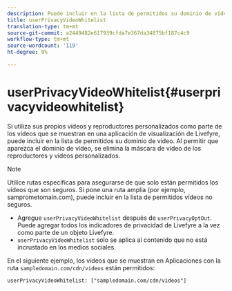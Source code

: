 ```yaml
---
description: Puede incluir en la lista de permitidos su dominio de vídeo.
title: userPrivacyVideoWhitelist
translation-type: tm+mt
source-git-commit: a2449482e617939cfda7e367da34875bf187c4c9
workflow-type: tm+mt
source-wordcount: '119'
ht-degree: 0%

---
```



# userPrivacyVideoWhitelist{#userprivacyvideowhitelist}

Si utiliza sus propios vídeos y reproductores personalizados como parte de los vídeos que se muestran en una aplicación de visualización de Livefyre, puede incluir en la lista de permitidos su dominio de vídeo. Al permitir que aparezca el dominio de vídeo, se elimina la máscara de vídeo de los reproductores y vídeos personalizados.

>[!NOTE]
>
>Utilice rutas específicas para asegurarse de que solo están permitidos los vídeos que son seguros. Si pone una ruta amplia (por ejemplo, samprometomain.com), puede incluir en la lista de permitidos vídeos no seguros.

* Agregue `userPrivacyVideoWhitelist` después de `userPrivacyOptOut`. Puede agregar todos los indicadores de privacidad de Livefyre a la vez como parte de un objeto Livefyre.
* `userPrivacyVideoWhitelist` solo se aplica al contenido que no está incrustado en los medios sociales.

En el siguiente ejemplo, los vídeos que se muestran en Aplicaciones con la ruta `sampledomain.com/cdn/videos` están permitidos:

```
userPrivacyVideoWhitelist: ["sampledomain.com/cdn/videos"]
```
